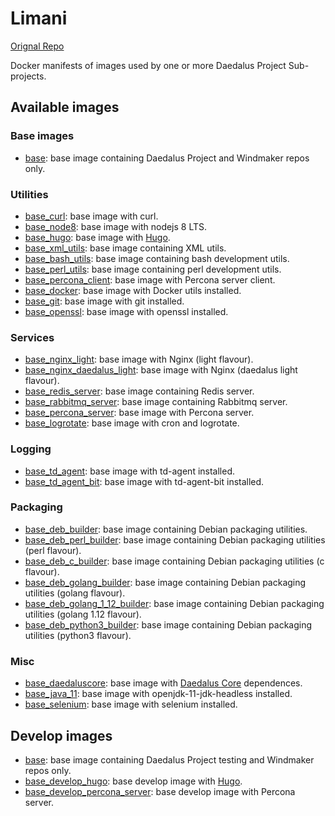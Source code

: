 # Limani

[Orignal Repo](https://git.daedalus-project.io/docker/Limani)

Docker manifests of images used by one or more Daedalus Project Sub-projects.

## Available images

### Base images

* [base](/base): base image containing Daedalus Project and Windmaker repos only.

### Utilities

* [base_curl](/base_curl): base image with curl.
* [base_node8](/base_node8): base image with nodejs 8 LTS.
* [base_hugo](/base_hugo): base image with [Hugo](https://gohugo.io/).
* [base_xml_utils](/base_xml_utils): base image containing XML utils.
* [base_bash_utils](/base_bash_utils): base image containing bash development utils.
* [base_perl_utils](/base_perl_utils): base image containing perl development utils.
* [base_percona_client](/base_percona_client): base image with Percona server client.
* [base_docker](/base_docker): base image with Docker utils installed.
* [base_git](/base_git): base image with git installed.
* [base_openssl](/base_openssl): base image with openssl installed.

### Services

* [base_nginx_light](/base_nginx_light): base image with Nginx (light flavour).
* [base_nginx_daedalus_light](/base_nginx_daedalus_light): base image with Nginx (daedalus light flavour).
* [base_redis_server](/base_redis_server): base image containing Redis server.
* [base_rabbitmq_server](/base_rabbitmq_server): base image containing Rabbitmq server.
* [base_percona_server](/base_percona_server): base image with Percona server.
* [base_logrotate](/base_logrotate): base image with cron and logrotate.

### Logging

* [base_td_agent](/base_td_agent): base image with td-agent installed.
* [base_td_agent_bit](/base_td_agent_bit): base image with td-agent-bit installed.

### Packaging

* [base_deb_builder](/base_deb_builder): base image containing Debian packaging utilities.
* [base_deb_perl_builder](/base_deb_perl_builder): base image containing Debian packaging utilities (perl flavour).
* [base_deb_c_builder](/base_deb_c_builder): base image containing Debian packaging utilities (c flavour).
* [base_deb_golang_builder](/base_deb_golang_builder): base image containing Debian packaging utilities (golang flavour).
* [base_deb_golang_1_12_builder](/base_deb_golang_1_12_builder): base image containing Debian packaging utilities (golang 1.12 flavour).
* [base_deb_python3_builder](/base_deb_python3_builder): base image containing Debian packaging utilities (python3 flavour).

### Misc

* [base_daedaluscore](/base_daedaluscore): base image with [Daedalus Core](https://git.daedalus-project.io/daedalusproject/Daedalus-Core) dependences.
* [base_java_11](/base_java_11): base image with openjdk-11-jdk-headless installed.
* [base_selenium](/base_selenium): base image with selenium installed.

## Develop images

* [base](/base_develop): base image containing Daedalus Project testing and Windmaker repos only.
* [base_develop_hugo](/base_develop_hugo): base develop image with [Hugo](https://gohugo.io/).
* [base_develop_percona_server](/base_develop_percona_server): base develop image with Percona server.
